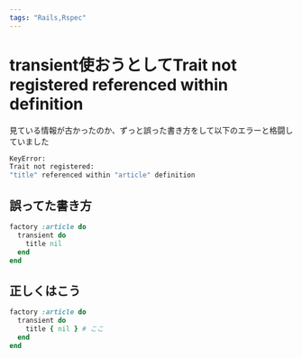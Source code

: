 ```yaml
---
tags: "Rails,Rspec"
---
```


# transient使おうとしてTrait not registered referenced within definition

見ている情報が古かったのか、ずっと誤った書き方をして以下のエラーと格闘していました

```bash
KeyError: 
Trait not registered: 
"title" referenced within "article" definition
```


## 誤ってた書き方

```ruby
factory :article do
  transient do
    title nil
  end
end

```

## 正しくはこう

```ruby
factory :article do
  transient do
    title { nil } # ここ
  end
end
```

